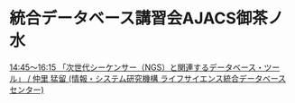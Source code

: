 # 統合データベース講習会AJACS御茶ノ水
[14:45～16:15 「次世代シーケンサー（NGS）と関連するデータベース・ツール」 / 仲里 猛留 (情報・システム研究機構 ライフサイエンス統合データベースセンター)](https://github.com/AJACS-training/AJACS53/blob/master/nakazato/ajacs53.md)
